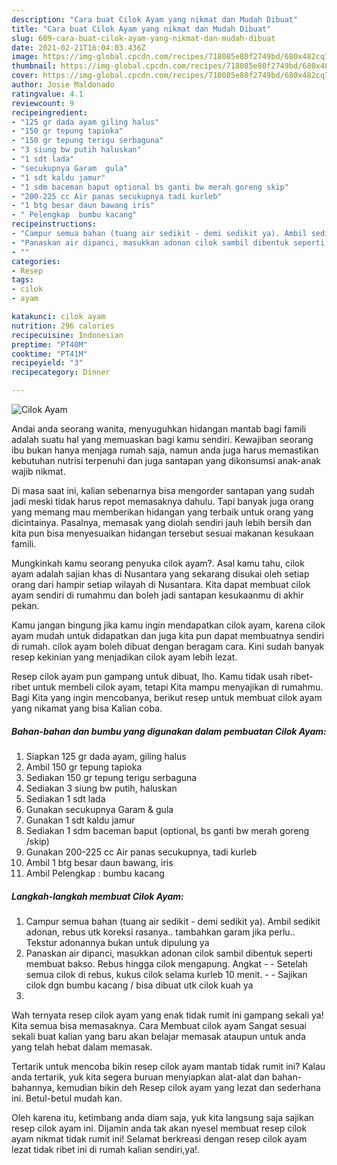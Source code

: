 ```yaml
---
description: "Cara buat Cilok Ayam yang nikmat dan Mudah Dibuat"
title: "Cara buat Cilok Ayam yang nikmat dan Mudah Dibuat"
slug: 609-cara-buat-cilok-ayam-yang-nikmat-dan-mudah-dibuat
date: 2021-02-21T16:04:03.436Z
image: https://img-global.cpcdn.com/recipes/718085e80f2749bd/680x482cq70/cilok-ayam-foto-resep-utama.jpg
thumbnail: https://img-global.cpcdn.com/recipes/718085e80f2749bd/680x482cq70/cilok-ayam-foto-resep-utama.jpg
cover: https://img-global.cpcdn.com/recipes/718085e80f2749bd/680x482cq70/cilok-ayam-foto-resep-utama.jpg
author: Josie Maldonado
ratingvalue: 4.1
reviewcount: 9
recipeingredient:
- "125 gr dada ayam giling halus"
- "150 gr tepung tapioka"
- "150 gr tepung terigu serbaguna"
- "3 siung bw putih haluskan"
- "1 sdt lada"
- "secukupnya Garam  gula"
- "1 sdt kaldu jamur"
- "1 sdm baceman baput optional bs ganti bw merah goreng skip"
- "200-225 cc Air panas secukupnya tadi kurleb"
- "1 btg besar daun bawang iris"
- " Pelengkap  bumbu kacang"
recipeinstructions:
- "Campur semua bahan (tuang air sedikit - demi sedikit ya). Ambil sedikit adonan, rebus utk koreksi rasanya.. tambahkan garam jika perlu.. Tekstur adonannya bukan untuk dipulung ya"
- "Panaskan air dipanci, masukkan adonan cilok sambil dibentuk seperti membuat bakso. Rebus hingga cilok mengapung. Angkat  Setelah semua cilok di rebus, kukus cilok selama kurleb 10 menit.   Sajikan cilok dgn bumbu kacang / bisa dibuat utk cilok kuah ya"
- ""
categories:
- Resep
tags:
- cilok
- ayam

katakunci: cilok ayam 
nutrition: 296 calories
recipecuisine: Indonesian
preptime: "PT40M"
cooktime: "PT41M"
recipeyield: "3"
recipecategory: Dinner

---
```



![Cilok Ayam](https://img-global.cpcdn.com/recipes/718085e80f2749bd/680x482cq70/cilok-ayam-foto-resep-utama.jpg)

Andai anda seorang wanita, menyuguhkan hidangan mantab bagi famili adalah suatu hal yang memuaskan bagi kamu sendiri. Kewajiban seorang ibu bukan hanya menjaga rumah saja, namun anda juga harus memastikan kebutuhan nutrisi terpenuhi dan juga santapan yang dikonsumsi anak-anak wajib nikmat.

Di masa  saat ini, kalian sebenarnya bisa mengorder santapan yang sudah jadi meski tidak harus repot memasaknya dahulu. Tapi banyak juga orang yang memang mau memberikan hidangan yang terbaik untuk orang yang dicintainya. Pasalnya, memasak yang diolah sendiri jauh lebih bersih dan kita pun bisa menyesuaikan hidangan tersebut sesuai makanan kesukaan famili. 



Mungkinkah kamu seorang penyuka cilok ayam?. Asal kamu tahu, cilok ayam adalah sajian khas di Nusantara yang sekarang disukai oleh setiap orang dari hampir setiap wilayah di Nusantara. Kita dapat membuat cilok ayam sendiri di rumahmu dan boleh jadi santapan kesukaanmu di akhir pekan.

Kamu jangan bingung jika kamu ingin mendapatkan cilok ayam, karena cilok ayam mudah untuk didapatkan dan juga kita pun dapat membuatnya sendiri di rumah. cilok ayam boleh dibuat dengan beragam cara. Kini sudah banyak resep kekinian yang menjadikan cilok ayam lebih lezat.

Resep cilok ayam pun gampang untuk dibuat, lho. Kamu tidak usah ribet-ribet untuk membeli cilok ayam, tetapi Kita mampu menyajikan di rumahmu. Bagi Kita yang ingin mencobanya, berikut resep untuk membuat cilok ayam yang nikamat yang bisa Kalian coba.

<!--inarticleads1-->

##### Bahan-bahan dan bumbu yang digunakan dalam pembuatan Cilok Ayam:

1. Siapkan 125 gr dada ayam, giling halus
1. Ambil 150 gr tepung tapioka
1. Sediakan 150 gr tepung terigu serbaguna
1. Sediakan 3 siung bw putih, haluskan
1. Sediakan 1 sdt lada
1. Gunakan secukupnya Garam &amp; gula
1. Gunakan 1 sdt kaldu jamur
1. Sediakan 1 sdm baceman baput (optional, bs ganti bw merah goreng /skip)
1. Gunakan 200-225 cc Air panas secukupnya, tadi kurleb
1. Ambil 1 btg besar daun bawang, iris
1. Ambil  Pelengkap : bumbu kacang




<!--inarticleads2-->

##### Langkah-langkah membuat Cilok Ayam:

1. Campur semua bahan (tuang air sedikit - demi sedikit ya). Ambil sedikit adonan, rebus utk koreksi rasanya.. tambahkan garam jika perlu.. Tekstur adonannya bukan untuk dipulung ya
1. Panaskan air dipanci, masukkan adonan cilok sambil dibentuk seperti membuat bakso. Rebus hingga cilok mengapung. Angkat -  - Setelah semua cilok di rebus, kukus cilok selama kurleb 10 menit.  -  - Sajikan cilok dgn bumbu kacang / bisa dibuat utk cilok kuah ya
1. 




Wah ternyata resep cilok ayam yang enak tidak rumit ini gampang sekali ya! Kita semua bisa memasaknya. Cara Membuat cilok ayam Sangat sesuai sekali buat kalian yang baru akan belajar memasak ataupun untuk anda yang telah hebat dalam memasak.

Tertarik untuk mencoba bikin resep cilok ayam mantab tidak rumit ini? Kalau anda tertarik, yuk kita segera buruan menyiapkan alat-alat dan bahan-bahannya, kemudian bikin deh Resep cilok ayam yang lezat dan sederhana ini. Betul-betul mudah kan. 

Oleh karena itu, ketimbang anda diam saja, yuk kita langsung saja sajikan resep cilok ayam ini. Dijamin anda tak akan nyesel membuat resep cilok ayam nikmat tidak rumit ini! Selamat berkreasi dengan resep cilok ayam lezat tidak ribet ini di rumah kalian sendiri,ya!.

